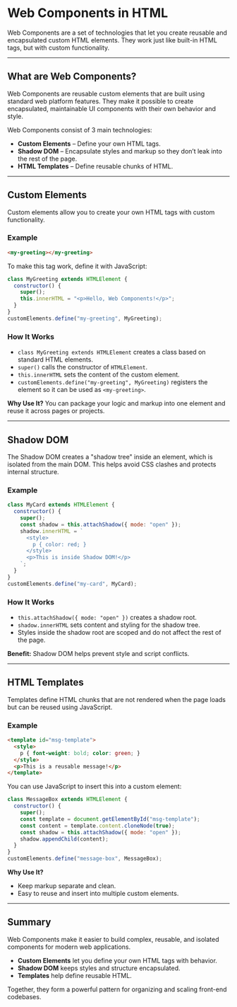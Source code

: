 # Web Components in HTML

Web Components are a set of technologies that let you create reusable and encapsulated custom HTML elements. They work just like built-in HTML tags, but with custom functionality.

---

## What are Web Components?

Web Components are reusable custom elements that are built using standard web platform features. They make it possible to create encapsulated, maintainable UI components with their own behavior and style.

Web Components consist of 3 main technologies:

* **Custom Elements** – Define your own HTML tags.
* **Shadow DOM** – Encapsulate styles and markup so they don’t leak into the rest of the page.
* **HTML Templates** – Define reusable chunks of HTML.

---

## Custom Elements

Custom elements allow you to create your own HTML tags with custom functionality.

### Example

```html
<my-greeting></my-greeting>
```

To make this tag work, define it with JavaScript:

```javascript
class MyGreeting extends HTMLElement {
  constructor() {
    super();
    this.innerHTML = "<p>Hello, Web Components!</p>";
  }
}
customElements.define("my-greeting", MyGreeting);
```

### How It Works

* `class MyGreeting extends HTMLElement` creates a class based on standard HTML elements.
* `super()` calls the constructor of `HTMLElement`.
* `this.innerHTML` sets the content of the custom element.
* `customElements.define("my-greeting", MyGreeting)` registers the element so it can be used as `<my-greeting>`.

**Why Use It?**
You can package your logic and markup into one element and reuse it across pages or projects.

---

## Shadow DOM

The Shadow DOM creates a "shadow tree" inside an element, which is isolated from the main DOM.
This helps avoid CSS clashes and protects internal structure.

### Example

```javascript
class MyCard extends HTMLElement {
  constructor() {
    super();
    const shadow = this.attachShadow({ mode: "open" });
    shadow.innerHTML = `
      <style>
        p { color: red; }
      </style>
      <p>This is inside Shadow DOM!</p>
    `;
  }
}
customElements.define("my-card", MyCard);
```

### How It Works

* `this.attachShadow({ mode: "open" })` creates a shadow root.
* `shadow.innerHTML` sets content and styling for the shadow tree.
* Styles inside the shadow root are scoped and do not affect the rest of the page.

**Benefit:** Shadow DOM helps prevent style and script conflicts.

---

## HTML Templates

Templates define HTML chunks that are not rendered when the page loads but can be reused using JavaScript.

### Example

```html
<template id="msg-template">
  <style>
    p { font-weight: bold; color: green; }
  </style>
  <p>This is a reusable message!</p>
</template>
```

You can use JavaScript to insert this into a custom element:

```javascript
class MessageBox extends HTMLElement {
  constructor() {
    super();
    const template = document.getElementById("msg-template");
    const content = template.content.cloneNode(true);
    const shadow = this.attachShadow({ mode: "open" });
    shadow.appendChild(content);
  }
}
customElements.define("message-box", MessageBox);
```

**Why Use It?**

* Keep markup separate and clean.
* Easy to reuse and insert into multiple custom elements.

---

## Summary

Web Components make it easier to build complex, reusable, and isolated components for modern web applications.

* **Custom Elements** let you define your own HTML tags with behavior.
* **Shadow DOM** keeps styles and structure encapsulated.
* **Templates** help define reusable HTML.

Together, they form a powerful pattern for organizing and scaling front-end codebases.
